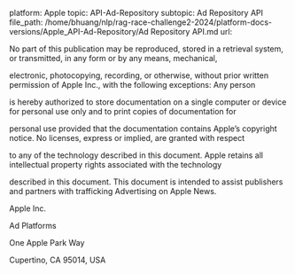 platform: Apple
topic: API-Ad-Repository
subtopic: Ad Repository API
file_path: /home/bhuang/nlp/rag-race-challenge2-2024/platform-docs-versions/Apple_API-Ad-Repository/Ad Repository API.md
url: <EMPTY>

No part of this publication may be reproduced, stored in a retrieval system, or transmitted, in any form or by any means, mechanical,

electronic, photocopying, recording, or otherwise, without prior written permission of Apple Inc., with the following exceptions: Any person

is hereby authorized to store documentation on a single computer or device for personal use only and to print copies of documentation for

personal use provided that the documentation contains Apple’s copyright notice. No licenses, express or implied, are granted with respect

to any of the technology described in this document. Apple retains all intellectual property rights associated with the technology

described in this document. This document is intended to assist publishers and partners with trafficking Advertising on Apple News.



Apple Inc.

Ad Platforms

One Apple Park Way

Cupertino, CA 95014, USA